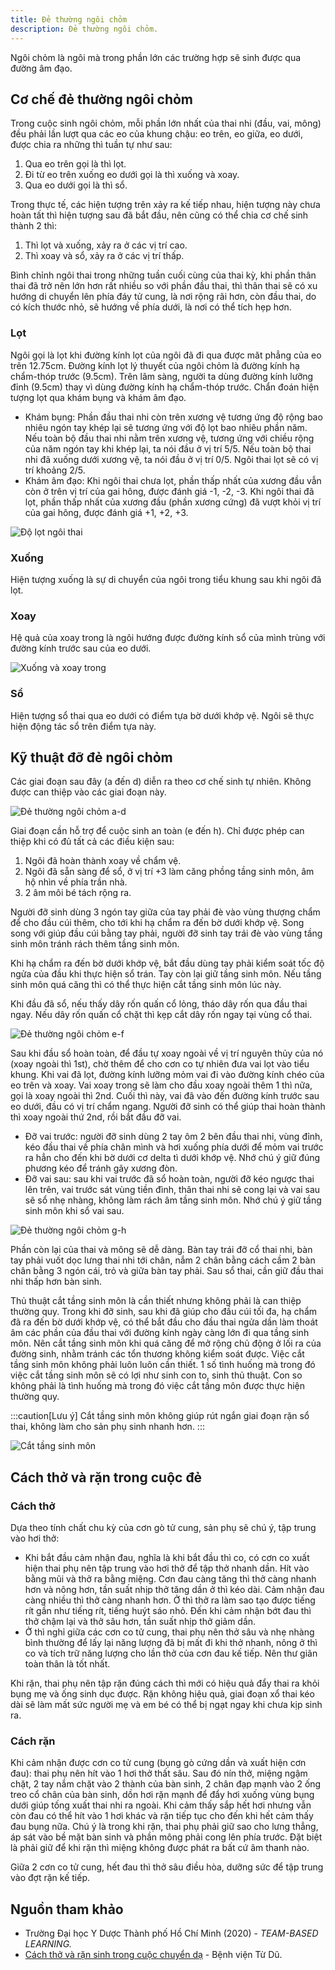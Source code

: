 ```yaml
---
title: Đẻ thường ngôi chỏm
description: Đẻ thường ngôi chỏm.
---
```


Ngôi chỏm là ngôi mà trong phần lớn các trường hợp sẽ sinh được qua đường âm đạo.

## Cơ chế đẻ thường ngôi chỏm

Trong cuộc sinh ngôi chỏm, mỗi phần lớn nhất của thai nhi (đầu, vai, mông) đều phải lần lượt qua các eo của
khung chậu: eo trên, eo giữa, eo dưới, được chia ra những thì tuần tự như sau:

1. Qua eo trên gọi là thì lọt.
2. Đi từ eo trên xuống eo dưới gọi là thì xuống và xoay.
3. Qua eo dưới gọi là thì sổ.

Trong thực tế, các hiện tượng trên xảy ra kế tiếp nhau, hiện tượng này chưa hoàn tất thì hiện tượng sau đã bắt đầu, nên cũng có thể chia cơ chế sinh thành 2 thì:

1. Thì lọt và xuống, xảy ra ở các vị trí cao.
2. Thì xoay và sổ, xảy ra ở các vị trí thấp.

Bình chỉnh ngôi thai trong những tuần cuối cùng của thai kỳ, khi phần thân thai đã trở nên lớn hơn rất nhiều so với phần đầu thai, thì thân thai sẽ có xu hướng di chuyển lên phía đáy tử cung, là nơi rộng rãi hơn, còn đầu thai, do có kích thước nhỏ, sẽ hướng về phía dưới, là nơi có thể tích hẹp hơn.

### Lọt

Ngôi gọi là lọt khi đường kính lọt của ngôi đã đi qua được măt phẳng của eo trên 12.75cm. Đường kính lọt lý thuyết của ngôi chỏm là đường kính hạ chẩm-thóp trước (9.5cm). Trên lâm sàng, người ta dùng đường kính lưỡng đỉnh (9.5cm) thay vì dùng đường kính hạ chẩm-thóp trước. Chẩn đoán hiện tượng lọt qua khám bụng và khám âm đạo.

- Khám bụng: Phần đầu thai nhi còn trên xương vệ tương ứng độ rộng bao nhiêu ngón tay khép lại sẽ tương ứng với độ lọt bao nhiêu phần năm. Nếu toàn bộ đầu thai nhi nằm trên xương vệ, tương ứng với chiều rộng của năm ngón tay khi khép lại, ta nói đầu ở vị trí 5/5. Nếu toàn bộ thai nhi đã xuống dưới xương vệ, ta nói đầu ở vị trí 0/5. Ngôi thai lọt sẽ có vị trí khoảng 2/5.
- Khám âm đạo: Khi ngôi thai chưa lọt, phần thấp nhất của xương đầu vẫn còn ở trên vị trí của gai hông, được đánh giá -1, -2, -3. Khi ngôi thai đã lọt, phần thấp nhất của xương đầu (phần xương cứng) đã vượt khỏi vị trí của gai hông, được đánh giá +1, +2, +3.

![Độ lọt ngôi thai](../../../../assets/san-khoa/de-thuong-ngoi-chom/do-lot-ngoi-thai.png)

### Xuống

Hiện tượng xuống là sự di chuyển của ngôi trong tiểu khung sau khi ngôi đã lọt.

### Xoay

Hệ quả của xoay trong là ngôi hướng được đường kính sổ của mình trùng với đường kính trước sau của eo dưới.

![Xuống và xoay trong](../../../../assets/san-khoa/de-thuong-ngoi-chom/xuong-va-xoay-trong.png)

### Sổ

Hiện tượng sổ thai qua eo dưới có điểm tựa bờ dưới khớp vệ. Ngôi sẽ thực hiện động tác sổ trên điểm tựa này.

## Kỹ thuật đỡ đẻ ngôi chỏm

Các giai đoạn sau đây (a đến d) diễn ra theo cơ chế sinh tự nhiên. Không được can thiệp vào các giai đoạn này.

![Đẻ thường ngôi chỏm a-d](../../../../assets/san-khoa/de-thuong-ngoi-chom/de-thuong-noi-chom-a-d.png)

Giai đoạn cần hỗ trợ để cuộc sinh an toàn (e đến h). Chỉ được phép can thiệp khi có đủ tất cả các điều kiện sau:

1. Ngôi đã hoàn thành xoay về chẩm vệ.
2. Ngôi đã sẵn sàng để sổ, ở vị trí +3 làm căng phồng tầng sinh môn, âm hộ nhìn về phía trần nhà.
3. 2 âm môi bé tách rộng ra.

Người đỡ sinh dùng 3 ngón tay giữa của tay phải đè vào vùng thượng chẩm để cho đầu cúi thêm, cho tới khi hạ chẩm ra đến bờ dưới khớp vệ. Song song với giúp đầu cúi bằng tay phải, người đỡ sinh tay trái đè vào vùng tầng sinh môn tránh rách thêm tầng sinh môn.

Khi hạ chẩm ra đến bờ dưới khớp vệ, bắt đầu dùng tay phải kiểm soát tốc độ ngửa của đầu khi thực hiện sổ trán. Tay còn lại giữ tầng sinh môn. Nếu tầng sinh môn quá căng thì có thể thực hiện cắt tầng sinh môn lúc này.

Khi đầu đã sổ, nếu thấy dây rốn quấn cổ lỏng, tháo dây rốn qua đầu thai ngay. Nếu dây rốn quấn cổ chặt thì kẹp cắt dây rốn ngay tại vùng cổ thai.

![Đẻ thường ngôi chỏm e-f](../../../../assets/san-khoa/de-thuong-ngoi-chom/de-thuong-noi-chom-e-f.png)

Sau khi đầu sổ hoàn toàn, để đầu tự xoay ngoài về vị trí nguyên thủy của nó (xoay ngoài thì 1st), chờ thêm để cho cơn co tự nhiên đưa vai lọt vào tiểu khung. Khi vai đã lọt, đường kính lưỡng mỏm vai đi vào đường kính chéo của eo trên và xoay. Vai xoay trong sẽ làm cho đầu xoay ngoài thêm 1 thì nữa, gọi là xoay ngoài thì 2nd. Cuối thì này, vai đã vào đến đường kính trước sau eo dưới, đầu có vị trí chẩm ngang. Người đỡ sinh có thể giúp thai hoàn thành thì xoay ngoài thứ 2nd, rồi bắt đầu đỡ vai.

- Đỡ vai trước: người đỡ sinh dùng 2 tay ôm 2 bên đầu thai nhi, vùng đỉnh, kéo đầu thai về phía chân mình và hơi xuống phía dưới để mỏm vai trước ra hẳn cho đến khi bờ dưới cơ delta tì dưới khớp vệ. Nhớ chú ý giữ đúng phương kéo để tránh gãy xương đòn.
- Đỡ vai sau: sau khi vai trước đã sổ hoàn toàn, người đỡ kéo ngược thai lên trên, vai trước sát vùng tiền đình, thân thai nhi sẽ cong lại và vai sau sẽ sổ nhẹ nhàng, không làm rách âm tầng sinh môn. Nhớ chú ý giữ tầng sinh môn khi sổ vai sau.

![Đẻ thường ngôi chỏm g-h](../../../../assets/san-khoa/de-thuong-ngoi-chom/de-thuong-noi-chom-g-h.png)

Phần còn lại của thai và mông sẽ dễ dàng. Bàn tay trái đỡ cổ thai nhi, bàn tay phải vuốt dọc lưng thai
nhi tới chân, nắm 2 chân bằng cách cầm 2 bàn chân bằng 3 ngón cái, trỏ và giữa bàn tay phải. Sau sổ thai, cần giữ đầu thai nhi thấp hơn bàn sinh.

Thủ thuật cắt tầng sinh môn là cần thiết nhưng không phải là can thiệp thường quy. Trong khi đỡ sinh, sau khi đã giúp cho đầu cúi tối đa, hạ chẩm đã ra đến bờ dưới khớp vệ, có thể bắt đầu cho đầu thai ngửa dần làm thoát âm các phần của đầu thai với đường kính ngày càng lớn đi qua tầng sinh môn. Nên cắt tầng sinh môn khi quá căng để mở rộng chủ động ở lối ra của đường sinh, nhằm tránh các tổn thương không kiểm soát được.
Việc cắt tầng sinh môn không phải luôn luôn cần thiết. 1 số tình huống mà trong đó việc cắt tầng sinh môn sẽ có lợi như sinh con to, sinh thủ thuật. Con so không phải là tình huống mà trong đó việc cắt tầng môn được thực hiện thường quy.

:::caution[Lưu ý]
Cắt tầng sinh môn không giúp rút ngắn giai đoạn rặn sổ thai, không làm cho sản phụ sinh nhanh hơn.
:::

![Cắt tầng sinh môn](../../../../assets/san-khoa/de-thuong-ngoi-chom/cat-tang-sinh-mon.png)

## Cách thở và rặn trong cuộc đẻ

### Cách thở

Dựa theo tính chất chu kỳ của cơn gò tử cung, sản phụ sẽ chú ý, tập trung vào hơi thở:

- Khi bắt đầu cảm nhận đau, nghĩa là khi bắt đầu thì co, có cơn co xuất hiện thai phụ nên tập trung vào hơi thở để tập thở nhanh dần. Hít vào bằng mũi và thở ra bằng miệng. Cơn đau càng tăng thì thở càng nhanh hơn và nông hơn, tần suất nhịp thở tăng dần ở thì kéo dài. Cảm nhận đau càng nhiều thì thở càng nhanh hơn. Ở thì thở ra làm sao tạo được tiếng rít gần như tiếng rít, tiếng huýt sáo nhỏ. Đến khi cảm nhận bớt đau thì thở chậm lại và thở sâu hơn, tần suất nhịp thở giảm dần.
- Ở thì nghỉ giữa các cơn co tử cung, thai phụ nên thở sâu và nhẹ nhàng bình thường để lấy lại năng lượng đã bị mất đi khi thở nhanh, nông ở thì co và tích trữ năng lượng cho lần thở của cơn đau kế tiếp. Nên thư giãn toàn thân là tốt nhất.

Khi rặn, thai phụ nên tập rặn đúng cách thì mới có hiệu quả đẩy thai ra khỏi bụng mẹ và ống sinh dục được. Rặn không hiệu quả, giai đoạn xổ thai kéo dài sẽ làm mất sức người mẹ và em bé có thể bị ngạt ngay khi chưa kịp sinh ra.

### Cách rặn

Khi cảm nhận được cơn co tử cung (bụng gò cứng dần và xuất hiện cơn đau): thai phụ nên hít vào 1 hơi thở thất sâu. Sau đó nín thở, miệng ngậm chặt, 2 tay nắm chặt vào 2 thành của bàn sinh, 2 chân đạp mạnh vào 2 ống treo cổ chân của bàn sinh, dồn hơi rặn mạnh để đẩy hơi xuống vùng bụng dưới giúp tống xuất thai nhi ra ngoài. Khi cảm thấy sắp hết hơi nhưng vẫn còn đau có thể hít vào 1 hơi khác và rặn tiếp tục cho đến khi hết cảm thấy đau bụng nữa. Chú ý là trong khi rặn, thai phụ phải giữ sao cho lưng thẳng, áp sát vào bề mặt bàn sinh và phần mông phải cong lên phía trước. Đặt biệt là phải giữ để khi rặn thì miệng không được phát ra bất cứ âm thanh nào.

Giữa 2 cơn co tử cung, hết đau thì thở sâu điều hòa, dưỡng sức để tập trung vào đợt rặn kế tiếp.

## Nguồn tham khảo

- Trường Đại học Y Dược Thành phố Hồ Chí Minh (2020) - _TEAM-BASED LEARNING._
- [Cách thở và rặn sinh trong cuộc chuyển dạ](https://tudu.com.vn/vn/y-hoc-thuong-thuc/suc-khoe-phu-nu/lam-me-an-toan/cham-soc-ba-me-mang-thai/cach-tho-va-ran-sinh-trong-cuoc-chuyen-da/) - Bệnh viện Từ Dũ.
